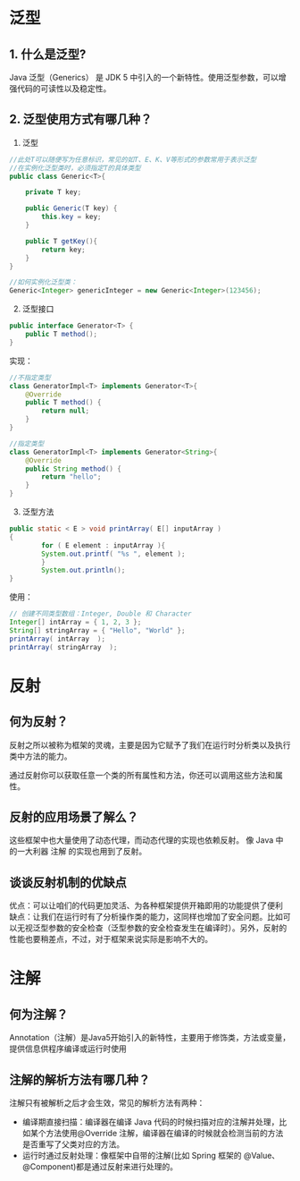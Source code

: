 # 泛型

## 1. 什么是泛型?
Java 泛型（Generics） 是 JDK 5 中引入的一个新特性。使用泛型参数，可以增强代码的可读性以及稳定性。

## 2. 泛型使用方式有哪几种？
1. 泛型
```java
//此处T可以随便写为任意标识，常见的如T、E、K、V等形式的参数常用于表示泛型
//在实例化泛型类时，必须指定T的具体类型
public class Generic<T>{

    private T key;

    public Generic(T key) {
        this.key = key;
    }

    public T getKey(){
        return key;
    }
}

//如何实例化泛型类：
Generic<Integer> genericInteger = new Generic<Integer>(123456);
```

2. 泛型接口
```java
public interface Generator<T> {
    public T method();
}
```
实现：
```java
//不指定类型
class GeneratorImpl<T> implements Generator<T>{
    @Override
    public T method() {
        return null;
    }
}

//指定类型
class GeneratorImpl<T> implements Generator<String>{
    @Override
    public String method() {
        return "hello";
    }
}
```

3. 泛型方法
```java
public static < E > void printArray( E[] inputArray )
{
        for ( E element : inputArray ){
        System.out.printf( "%s ", element );
        }
        System.out.println();
}
```

使用：
```java
// 创建不同类型数组：Integer, Double 和 Character
Integer[] intArray = { 1, 2, 3 };
String[] stringArray = { "Hello", "World" };
printArray( intArray  );
printArray( stringArray  );
```

# 反射
## 何为反射？
反射之所以被称为框架的灵魂，主要是因为它赋予了我们在运行时分析类以及执行类中方法的能力。

通过反射你可以获取任意一个类的所有属性和方法，你还可以调用这些方法和属性。

##  反射的应用场景了解么？
这些框架中也大量使用了动态代理，而动态代理的实现也依赖反射。
像 Java 中的一大利器 注解 的实现也用到了反射。

## 谈谈反射机制的优缺点
优点：可以让咱们的代码更加灵活、为各种框架提供开箱即用的功能提供了便利
缺点：让我们在运行时有了分析操作类的能力，这同样也增加了安全问题。比如可以无视泛型参数的安全检查（泛型参数的安全检查发生在编译时）。另外，反射的性能也要稍差点，不过，对于框架来说实际是影响不大的。


# 注解

## 何为注解？
Annotation（注解）是Java5开始引入的新特性，主要用于修饰类，方法或变量，提供信息供程序编译或运行时使用

## 注解的解析方法有哪几种？
注解只有被解析之后才会生效，常见的解析方法有两种：
- 编译期直接扫描：编译器在编译 Java 代码的时候扫描对应的注解并处理，比如某个方法使用@Override 注解，编译器在编译的时候就会检测当前的方法是否重写了父类对应的方法。
- 运行时通过反射处理：像框架中自带的注解(比如 Spring 框架的 @Value、@Component)都是通过反射来进行处理的。